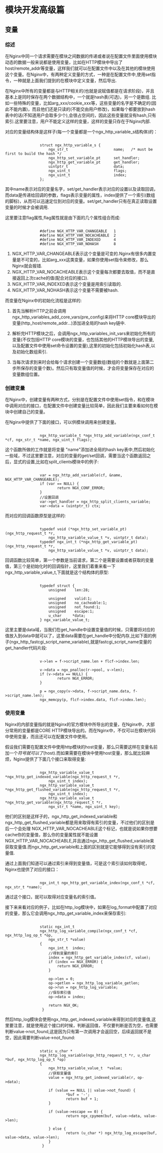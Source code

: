# 模块开发高级篇

## 变量

### 综述

在Nginx中同一个请求需要在模块之间数据的传递或者说在配置文件里面使用模块动态的数据一般来说都是使用变量，比如在HTTP模块中导出了host/remote_addr等变量，这样我们就可以在配置文件中以及在其他的模块使用这个变量。在Nginx中，有两种定义变量的方式，一种是在配置文件中,使用set指令，一种就是上面我们提到的在模块中定义变量，然后导出.

在Nginx中所有的变量都是与HTTP相关的(也就是说赋值都是在请求阶段)，并且基本上是同时保存在两个数据结构中，一个就是hash表(可选)，另一个是数组. 比如一些特殊的变量，比如arg_xxx/cookie_xxx等，这些变量的名字是不确定的(因此不能内置)，而且他们还是只读的(不能交由用户修改)，如果每个都要放到hash表中的话(不知道用户会取多少个),会很占空间的，因此这些变量就没有hash,只有索引.这里要注意，用户不能定义这样的变量，这样的变量只存在于Nginx内部.

对应的变量结构体是这样子(每一个变量都是一个ngx_http_variable_s结构体)的：

```

                struct ngx_http_variable_s {
                    ngx_str_t                     name;   /* must be first to build the hash */
                    ngx_http_set_variable_pt      set_handler;
                    ngx_http_get_variable_pt      get_handler;
                    uintptr_t                     data;
                    ngx_uint_t                    flags;
                    ngx_uint_t                    index;
                };
```

其中name表示对应的变量名字，set/get_handler表示对应的设置以及读取回调，而data是传递给回调的参数，flags表示变量的属性，index提供了一个索引(数组的脚标)，从而可以迅速定位到对应的变量。set/get_handler只有在真正读取设置变量的时候才会被调用.

这里要注意flag属性,flag属性就是由下面的几个属性组合而成:

```

                #define NGX_HTTP_VAR_CHANGEABLE   1
                #define NGX_HTTP_VAR_NOCACHEABLE  2
                #define NGX_HTTP_VAR_INDEXED      4
                #define NGX_HTTP_VAR_NOHASH       8
```

1. NGX_HTTP_VAR_CHANGEABLE表示这个变量是可变的.Nginx有很多内置变量是不可变的，比如arg_xxx这类变量，如果你使用set指令来修改，那么Nginx就会报错.
2. NGX_HTTP_VAR_NOCACHEABLE表示这个变量每次都要去取值，而不是直接返回上次cache的值(配合对应的接口).
3. NGX_HTTP_VAR_INDEXED表示这个变量是用索引读取的.
4. NGX_HTTP_VAR_NOHASH表示这个变量不需要被hash.

而变量在Nginx中的初始化流程是这样的:

1. 首先当解析HTTP之前会调用ngx_http_variables_add_core_vars(pre_config)来将HTTP core模块导出的变量(http_host/remote_addr...)添加进全局的hash key链中.

2. 解析完HTTP模块之后，会调用ngx_http_variables_init_vars来初始化所有的变量(不仅包括HTTP core模块的变量，也包括其他的HTTP模块导出的变量,以及配置文件中使用set命令设置的变量),这里的初始化包括初始化hash表,以及初始化数组索引.

3. 当每次请求到来时会给每个请求创建一个变量数组(数组的个数就是上面第二步所保存的变量个数)。然后只有取变量值的时候，才会将变量保存在对应的变量数组位置。

### 创建变量

在Nginx中，创建变量有两种方式，分别是在配置文件中使用set指令，和在模块中调用对应的接口，在配置文件中创建变量比较简单，因此我们主要来看如何在模块中创建自己的变量。

在Nginx中提供了下面的接口，可以供模块调用来创建变量。

```

                ngx_http_variable_t *ngx_http_add_variable(ngx_conf_t *cf, ngx_str_t *name, ngx_uint_t flags);
```

这个函数所做的工作就是将变量 "name"添加进全局的hash key表中,然后初始化一些域，不过这里要注意，对应的变量的get/set回调，需要当这个函数返回之后，显式的设置,比如在split_clients模块中的例子:

```

                var = ngx_http_add_variable(cf, &name, NGX_HTTP_VAR_CHANGEABLE);
                if (var == NULL) {
                        return NGX_CONF_ERROR;
                }
                //设置回调
                var->get_handler = ngx_http_split_clients_variable;
                var->data = (uintptr_t) ctx;
```

而对应的回调函数原型是这样的:

```

                typedef void (*ngx_http_set_variable_pt) (ngx_http_request_t *r,
                    ngx_http_variable_value_t *v, uintptr_t data);
                typedef ngx_int_t (*ngx_http_get_variable_pt) (ngx_http_request_t *r,
                    ngx_http_variable_value_t *v, uintptr_t data);
```

回调函数比较简单，第一个参数是当前请求，第二个是需要设置或者获取的变量值，第三个是初始化时的回调指针，这里我们着重来看一下ngx_http_variable_value_t,下面就是这个结构体的原型:

```

                typedef struct {
                    unsigned    len:28;

                    unsigned    valid:1;
                    unsigned    no_cacheable:1;
                    unsigned    not_found:1;
                    unsigned    escape:1;
                    u_char     *data;
                } ngx_variable_value_t;
```

这里主要是data域，当我们在get_handle中设置变量值的时候，只需要将对应的值放入到data中就可以了，这里data需要在get_handle中分配内存,比如下面的例子(ngx_http_fastcgi_script_name_variable),就是fastcgi_script_name变量的get_handler代码片段:

```

                v->len = f->script_name.len + flcf->index.len;

                v->data = ngx_pnalloc(r->pool, v->len);
                if (v->data == NULL) {
                        return NGX_ERROR;
                }

                p = ngx_copy(v->data, f->script_name.data, f->script_name.len);
                ngx_memcpy(p, flcf->index.data, flcf->index.len);
```


### 使用变量


Nginx的内部变量指的就是Nginx的官方模块中所导出的变量，在Nginx中，大部分常用的变量都是CORE HTTP模块导出的。而在Nginx中，不仅可以在模块代码中使用变量，而且还可以在配置文件中使用。

假设我们需要在配置文件中使用http模块的host变量，那么只需要这样在变量名前加一个$符号就可以了($host).而如果需要在模块中使用host变量，那么就比较麻烦，Nginx提供了下面几个接口来取得变量:

```

                ngx_http_variable_value_t *ngx_http_get_indexed_variable(ngx_http_request_t *r,
                    ngx_uint_t index);
                ngx_http_variable_value_t *ngx_http_get_flushed_variable(ngx_http_request_t *r,
                    ngx_uint_t index);
                ngx_http_variable_value_t *ngx_http_get_variable(ngx_http_request_t *r,
                    ngx_str_t *name, ngx_uint_t key);
```

他们的区别是这样子的，ngx_http_get_indexed_variable和ngx_http_get_flushed_variable都是用来取得有索引的变量，不过他们的区别是后一个会处理
NGX_HTTP_VAR_NOCACHEABLE这个标记，也就是说如果你想要cache你的变量值，那么你的变量属性就不能设置NGX_HTTP_VAR_NOCACHEABLE,并且通过ngx_http_get_flushed_variable来获取变量值.而ngx_http_get_variable和上面的区别就是它能够得到没有索引的变量值.

通过上面我们知道可以通过索引来得到变量值，可是这个索引该如何取得呢，Nginx也提供了对应的接口：

```

                ngx_int_t ngx_http_get_variable_index(ngx_conf_t *cf, ngx_str_t *name);
```

通过这个接口，就可以取得对应变量名的索引值。

接下来来看对应的例子，比如在http_log模块中，如果在log_format中配置了对应的变量，那么它会调用ngx_http_get_variable_index来保存索引:

```

                static ngx_int_t
                ngx_http_log_variable_compile(ngx_conf_t *cf, ngx_http_log_op_t *op,
                    ngx_str_t *value)
                {
                    ngx_int_t  index;
                    //得到变量的索引
                    index = ngx_http_get_variable_index(cf, value);
                    if (index == NGX_ERROR) {
                        return NGX_ERROR;
                    }

                    op->len = 0;
                    op->getlen = ngx_http_log_variable_getlen;
                    op->run = ngx_http_log_variable;
                    //保存索引值
                    op->data = index;

                    return NGX_OK;
                 }
```

然后http_log模块会使用ngx_http_get_indexed_variable来得到对应的变量值,这里要注意，就是使用这个接口的时候，判断返回值，不仅要判断是否为空，也需要判断value->not_found,这是因为只有第一次调用才会返回空，后续返回就不是空，因此需要判断value->not_found:

```

                static u_char *
                ngx_http_log_variable(ngx_http_request_t *r, u_char *buf, ngx_http_log_op_t *op)
                {
                    ngx_http_variable_value_t  *value;
                    //获取变量值
                    value = ngx_http_get_indexed_variable(r, op->data);

                    if (value == NULL || value->not_found) {
                            *buf = '-';
                            return buf + 1;
                    }

                    if (value->escape == 0) {
                            return ngx_cpymem(buf, value->data, value->len);

                    } else {
                            return (u_char *) ngx_http_log_escape(buf, value->data, value->len);
                    }
                 }
```




